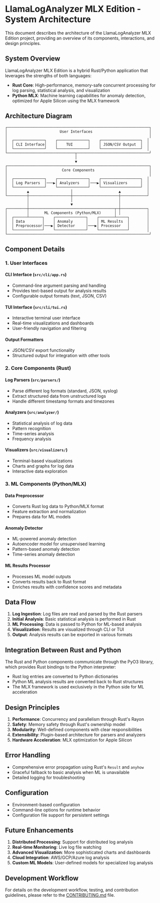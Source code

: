 # LlamaLogAnalyzer MLX Edition - System Architecture

This document describes the architecture of the LlamaLogAnalyzer MLX Edition project, providing an overview of its components, interactions, and design principles.

## System Overview

LlamaLogAnalyzer MLX Edition is a hybrid Rust/Python application that leverages the strengths of both languages:

- **Rust Core**: High-performance, memory-safe concurrent processing for log parsing, statistical analysis, and visualization
- **Python MLX**: Machine learning capabilities for anomaly detection, optimized for Apple Silicon using the MLX framework

## Architecture Diagram

```
┌─────────────────────────────────────────────────────────────────┐
│                        User Interfaces                          │
│                                                                 │
│  ┌──────────────┐    ┌──────────────┐    ┌──────────────────┐  │
│  │ CLI Interface│    │    TUI       │    │ JSON/CSV Output  │  │
│  └──────────────┘    └──────────────┘    └──────────────────┘  │
└───────────────────────────────┬─────────────────────────────────┘
                                │
                                ▼
┌─────────────────────────────────────────────────────────────────┐
│                         Core Components                         │
│                                                                 │
│  ┌──────────────┐    ┌──────────────┐    ┌──────────────────┐  │
│  │ Log Parsers  │───▶│ Analyzers    │───▶│ Visualizers      │  │
│  └──────────────┘    └──────────────┘    └──────────────────┘  │
│         ▲                   │                     ▲            │
└─────────┼───────────────────┼─────────────────────┼────────────┘
          │                   │                     │
          │                   ▼                     │
┌─────────┼───────────────────────────────────────┬─┼────────────┐
│         │       ML Components (Python/MLX)      │ │            │
│  ┌──────┴──────┐    ┌──────────────┐    ┌───────┴─────┐        │
│  │ Data        │    │ Anomaly      │    │ ML Results  │        │
│  │ Preprocessor│───▶│ Detector     │───▶│ Processor   │        │
│  └─────────────┘    └──────────────┘    └─────────────┘        │
└─────────────────────────────────────────────────────────────────┘
```

## Component Details

### 1. User Interfaces

#### CLI Interface (`src/cli/app.rs`)
- Command-line argument parsing and handling
- Provides text-based output for analysis results
- Configurable output formats (text, JSON, CSV)

#### TUI Interface (`src/cli/tui.rs`)
- Interactive terminal user interface
- Real-time visualizations and dashboards
- User-friendly navigation and filtering

#### Output Formatters
- JSON/CSV export functionality
- Structured output for integration with other tools

### 2. Core Components (Rust)

#### Log Parsers (`src/parsers/`)
- Parse different log formats (standard, JSON, syslog)
- Extract structured data from unstructured logs
- Handle different timestamp formats and timezones

#### Analyzers (`src/analyzer/`)
- Statistical analysis of log data
- Pattern recognition
- Time-series analysis
- Frequency analysis

#### Visualizers (`src/visualizers/`)
- Terminal-based visualizations
- Charts and graphs for log data
- Interactive data exploration

### 3. ML Components (Python/MLX)

#### Data Preprocessor
- Converts Rust log data to Python/MLX format
- Feature extraction and normalization
- Prepares data for ML models

#### Anomaly Detector
- ML-powered anomaly detection
- Autoencoder model for unsupervised learning
- Pattern-based anomaly detection
- Time-series anomaly detection

#### ML Results Processor
- Processes ML model outputs
- Converts results back to Rust format
- Enriches results with confidence scores and metadata

## Data Flow

1. **Log Ingestion**: Log files are read and parsed by the Rust parsers
2. **Initial Analysis**: Basic statistical analysis is performed in Rust
3. **ML Processing**: Data is passed to Python for ML-based analysis
4. **Visualization**: Results are visualized through CLI or TUI
5. **Output**: Analysis results can be exported in various formats

## Integration Between Rust and Python

The Rust and Python components communicate through the PyO3 library, which provides Rust bindings to the Python interpreter:

- Rust log entries are converted to Python dictionaries
- Python ML analysis results are converted back to Rust structures
- The MLX framework is used exclusively in the Python side for ML acceleration

## Design Principles

1. **Performance**: Concurrency and parallelism through Rust's Rayon
2. **Safety**: Memory safety through Rust's ownership model
3. **Modularity**: Well-defined components with clear responsibilities
4. **Extensibility**: Plugin-based architecture for parsers and analyzers
5. **Hardware Acceleration**: MLX optimization for Apple Silicon

## Error Handling

- Comprehensive error propagation using Rust's `Result` and `anyhow` 
- Graceful fallback to basic analysis when ML is unavailable
- Detailed logging for troubleshooting

## Configuration

- Environment-based configuration
- Command-line options for runtime behavior
- Configuration file support for persistent settings

## Future Enhancements

1. **Distributed Processing**: Support for distributed log analysis
2. **Real-time Monitoring**: Live log file watching
3. **Advanced Visualization**: More sophisticated charts and dashboards
4. **Cloud Integration**: AWS/GCP/Azure log analysis
5. **Custom ML Models**: User-defined models for specialized log analysis

## Development Workflow

For details on the development workflow, testing, and contribution guidelines, please refer to the [CONTRIBUTING.md](../../CONTRIBUTING.md) file. 